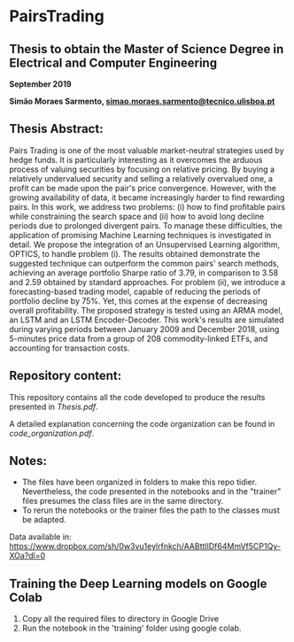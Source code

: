 # PairsTrading

## Thesis to obtain the Master of Science Degree in Electrical and Computer Engineering

**September 2019**

**Simão Moraes Sarmento, simao.moraes.sarmento@tecnico.ulisboa.pt**

## Thesis Abstract:
Pairs Trading is one of the most valuable market-neutral strategies used by hedge funds. It is particularly interesting as it overcomes the arduous process of valuing securities by focusing on relative pricing. By buying a relatively undervalued security and selling a relatively overvalued one, a profit can be made upon the pair's price convergence. However, with the growing availability of data, it became increasingly harder to find rewarding pairs. In this work, we address two problems: (i) how to find profitable pairs while constraining the search space and (ii) how to avoid long decline periods due to prolonged divergent pairs. To manage these difficulties, the application of promising Machine Learning techniques is investigated in detail. We propose the integration of an Unsupervised Learning algorithm, OPTICS, to handle problem (i). The results obtained demonstrate the suggested technique can outperform the common pairs' search methods, achieving an average portfolio Sharpe ratio of 3.79, in comparison to 3.58 and 2.59 obtained by standard approaches. For problem (ii), we introduce a forecasting-based trading model, capable of reducing the periods of portfolio decline by 75\%. Yet, this comes at the expense of decreasing overall profitability. The proposed strategy is tested using an ARMA model, an LSTM and an LSTM Encoder-Decoder. This work's results are simulated during varying periods between January 2009 and December 2018, using 5-minutes price data from a group of 208 commodity-linked ETFs, and accounting for transaction costs.  

## Repository content:

This repository contains all the code developed to produce the results presented in *Thesis.pdf*.

A detailed explanation concerning the code organization can be found in *code_organization.pdf*.





## Notes:

- The files have been organized in folders to make this repo tidier. Nevertheless, the code presented in the notebooks and 
in the "trainer" files presumes the class files are in the same directory. 
- To rerun the notebooks or the trainer files the path to the classes must be adapted.
 
Data available in: https://www.dropbox.com/sh/0w3vu1eylrfnkch/AABttIlDf64MmVf5CP1Qy-XOa?dl=0



## Training the Deep Learning models on Google Colab

1. Copy all the required files to directory in Google Drive
2. Run the notebook in the 'training' folder using google colab.

